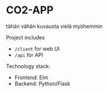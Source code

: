 # CO2-APP

tähän vähän kuvausta vielä myöhemmin

Project includes
- `/client` for web UI
- `/api` for API

Technology stack:
- Frontend: Elm
- Backend: Python/Flask

